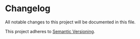 # Changelog

All notable changes to this project will be documented in this file.

This project adheres to [Semantic Versioning](https://semver.org/spec/v2.0.0.html).

